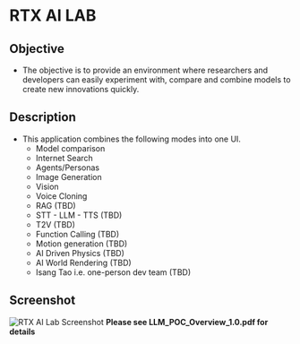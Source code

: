 # RTX AI LAB
## Objective
* The objective is to provide an environment where researchers and developers can easily experiment with, compare and combine models to create new innovations quickly.
## Description
* This application combines the following modes into one UI.
  * Model comparison
  * Internet Search
  * Agents/Personas
  * Image Generation
  * Vision
  * Voice Cloning
  * RAG (TBD)
  * STT - LLM - TTS (TBD)
  * T2V (TBD)
  * Function Calling (TBD)
  * Motion generation (TBD)
  * AI Driven Physics (TBD)
  * AI World Rendering (TBD)
  * Isang Tao i.e. one-person dev team (TBD)
## Screenshot
![RTX AI Lab Screenshot]([https://github.com/isangtao/rtxailab/blob/main/Screenshot%20from%202024-02-22%2020-10-16.png]?raw=true)
**Please see LLM_POC_Overview_1.0.pdf for details**
